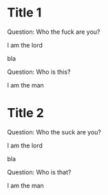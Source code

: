 <page>

# Title 1

Question: Who the fuck are you?

<ans>

I am the lord

</ans>


bla

Question: Who is this?

<ans>

I am the man

</ans>

</page>


<page>

# Title 2

Question: Who the suck are you?

<ans>

I am the lord

</ans>


bla

Question: Who is that?

<ans>

I am the man

</ans>

</page>

